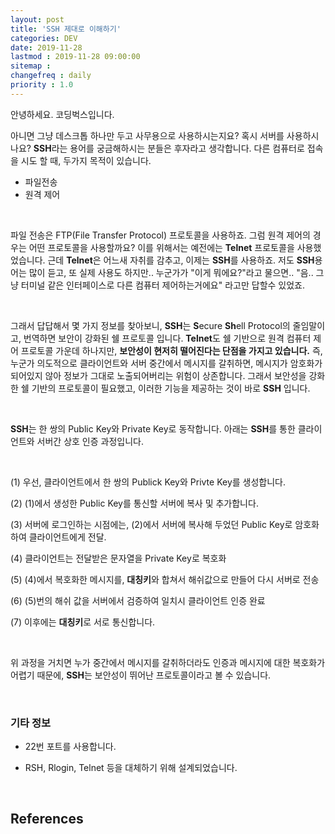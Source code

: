 ```yaml
---
layout: post
title: 'SSH 제대로 이해하기'
categories: DEV
date: 2019-11-28
lastmod : 2019-11-28 09:00:00
sitemap :
changefreq : daily
priority : 1.0
---
```




안녕하세요. 코딩벅스입니다. 

아니면 그냥 데스크톱 하나만 두고 사무용으로 사용하시는지요? 혹시 서버를 사용하시나요? **SSH**라는 용어를 궁금해하시는 분들은 후자라고 생각합니다. 다른 컴퓨터로 접속을 시도 할 때, 두가지 목적이 있습니다. 

* 파일전송
* 원격 제어

<br>

파일 전송은 FTP(File Transfer Protocol) 프로토콜을 사용하죠. 그럼 원격 제어의 경우는 어떤 프로토콜을 사용할까요? 이를 위해서는 예전에는 **Telnet** 프로토콜을 사용했었습니다. 근데 **Telnet**은 어느새 자취를 감추고, 이제는 **SSH**를 사용하죠. 저도 **SSH**용어는 많이 듣고, 또 실제 사용도 하지만.. 누군가가 "이게 뭐에요?"라고 물으면.. "음.. 그냥 터미널 같은 인터페이스로 다른 컴퓨터 제어하는거에요" 라고만 답할수 있었죠. 

<br>

그래서 답답해서 몇 가지 정보를 찾아보니, **SSH**는 **S**ecure **Sh**ell Protocol의 줄임말이고, 번역하면 보안이 강화된 쉘 프로토콜 입니다.  **Telnet**도 쉘 기반으로 원격 컴퓨터 제어 프로토콜 가운데 하나지만,  **보안성이 현저히 떨어진다는 단점을 가지고 있습니다.** 즉, 누군가 의도적으로 클라이언트와 서버 중간에서 메시지를 갈취하면, 메시지가 암호화가 되어있지 않아 정보가 그대로 노출되어버리는 위험이 상존합니다.  그래서 보안성을 강화한 쉘 기반의 프로토콜이 필요했고, 이러한 기능을 제공하는 것이 바로 **SSH** 입니다. 

<br>

**SSH**는 한 쌍의 Public Key와 Private Key로 동작합니다. 아래는 **SSH**를 통한 클라이언트와 서버간 상호 인증 과정입니다. 

<br>

(1) 우선, 클라이언트에서 한 쌍의 Publick Key와 Privte Key를 생성합니다. 

(2) (1)에서 생성한 Public Key를 통신할 서버에 복사 및 추가합니다. 

(3) 서버에 로그인하는 시점에는, (2)에서 서버에 복사해 두었던 Public Key로 암호화 하여 클라이언트에게 전달. 

(4) 클라이언트는 전달받은 문자열을 Private Key로 복호화

(5) (4)에서 복호화한 메시지를, **대칭키**와 합쳐서 해쉬값으로 만들어 다시 서버로 전송

(6) (5)번의 해쉬 값을 서버에서 검증하여 일치시 클라이언트 인증 완료

(7) 이후에는 **대칭키**로 서로 통신합니다. 

<br>

위 과정을 거치면 누가 중간에서 메시지를 갈취하더라도 인증과 메시지에 대한 복호화가 어렵기 때문에, **SSH**는 보안성이 뛰어난 프로토콜이라고 볼 수 있습니다. 

<br>

### 기타 정보

* 22번 포트를 사용합니다. 

* RSH, Rlogin, Telnet 등을 대체하기 위해 설계되었습니다. 

<br>

## References

[1]: https://swalloow.github.io/ssh-tunneling	"SSH 프로토콜과 Tunneling이해하기"



